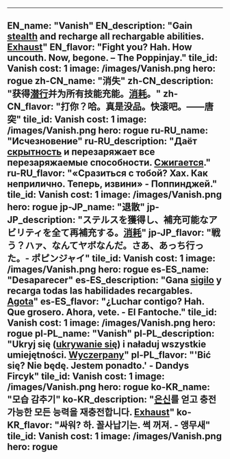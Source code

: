---

EN_name: "Vanish"
EN_description: "Gain <u>stealth</u> and recharge all rechargable abilities. <u>Exhaust</u>"
EN_flavor: "Fight you? Hah. How uncouth. Now, begone. – The Poppinjay."
tile_id: Vanish
cost: 1
image: /images/Vanish.png
hero: rogue
zh-CN_name: "消失"
zh-CN_description: "获得<u>潜行</u>并为所有技能充能。<u>消耗</u>。"
zh-CN_flavor: "打你？哈。真是没品。快滚吧。——唐突"
tile_id: Vanish
cost: 1
image: /images/Vanish.png
hero: rogue
ru-RU_name: "Исчезновение"
ru-RU_description: "Даёт <u>скрытность</u> и перезаряжает все перезаряжаемые способности. <u>Сжигается</u>."
ru-RU_flavor: "«Сразиться с тобой? Хах. Как неприлично. Теперь, извини» - Поппинджей."
tile_id: Vanish
cost: 1
image: /images/Vanish.png
hero: rogue
jp-JP_name: "退散"
jp-JP_description: "ステルスを獲得し、補充可能なアビリティを全て再補充する。<u>消耗</u>"
jp-JP_flavor: "戦う？ハァ、なんてヤボなんだ。さあ、あっち行った。- ポピンジャイ"
tile_id: Vanish
cost: 1
image: /images/Vanish.png
hero: rogue
es-ES_name: "Desaparecer"
es-ES_description: "Gana <u>sigilo</u> y recarga todas las habilidades recargables. <u>Agota</u>"
es-ES_flavor: "¿Luchar contigo? Hah. Que grosero. Ahora, vete. - El Fantoche."
tile_id: Vanish
cost: 1
image: /images/Vanish.png
hero: rogue
pl-PL_name: "Vanish"
pl-PL_description: "Ukryj się (<u>ukrywanie się</u>) i naładuj wszystkie umiejętności. <u>Wyczerpany</u>"
pl-PL_flavor: "'Bić się? Nie będę. Jestem ponadto.' - Dandys Fircyk"
tile_id: Vanish
cost: 1
image: /images/Vanish.png
hero: rogue
ko-KR_name: "모습 감추기"
ko-KR_description: "<u>은신</u>를 얻고 충전 가능한 모든 능력을 재충전합니다. <u>Exhaust</u>"
ko-KR_flavor: "싸워? 하. 꼴사납기는. 썩 꺼져. - 앵무새"
tile_id: Vanish
cost: 1
image: /images/Vanish.png
hero: rogue
---